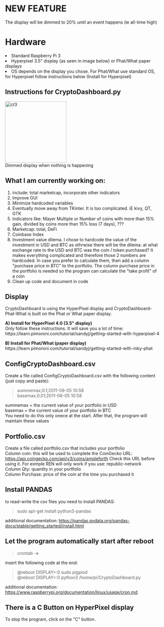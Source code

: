 # NEW FEATURE
The display will be dimmed to 20% until an event happens (ie all-time high)

# Hardware
<li>Standard Raspberry Pi 3
<li>Hyperpixel 3.5" display (as seen in image below) or Phat/What paper displays
<li>OS depends on the display you chose. For Phat/What use standard OS, for Hyperpixel follow instructions below (Install for Hyperpixel)

## Instructions for CryptoDashboard.py

<img src="https://i.ibb.co/r0BzBfF/IMG-20200821-195719.jpg" alt="" border="0"></a><br>
<img src="https://i.ibb.co/4Vb7BJn/ct3.jpg" alt="ct3" width=200 alt="" border="0"></a><br>Dimmed display when nothing is happening

## What I am currently working on:
1. include: total marketcap, incorporate other indicators
2. Improve GUI
3. Minimize hardcoded variables
4. Eventually move away from TKinter. It is too complicated. iE kivy, QT, GTK
5. Indicators like: Mayer Multiple or Number of coins with more than 15% gain, divided by coins more than 15% loss (7 days), ???
6. Marketcap: total, DeFi
7. Coinbase Index
8. Investment value dilema. I chose to hardcode the value of the investment in USD and BTC as othrwise there will be the dilema: at what exchange rate to the USD and BTC was the coin / token purchased? It makes everything complicated and therefore those 2 numbers are hardcoded. In case you prefer to calculate them, then add a column "purchase price in BTC" to the portfolio. The column purchase price in the portfolio is needed so the program can calculate the "take profit" of a coin
9. Clean up code and document in code

## Display
CryptoDashboard is using the HyperPixel display and CryptoDashboard-Phat-What is built on the Phat or What paper display.<br>

<p><b>A) Install for HyperPixel 4.0 (3.5" display)</b><br>
    Only follow these instructions. It will save you a lot of time:<br>
    https://learn.pimoroni.com/tutorial/sandyj/getting-started-with-hyperpixel-4</p>

<p><b>B) Install for Phat/What (paper display)</b><br>
    https://learn.pimoroni.com/tutorial/sandyj/getting-started-with-inky-phat</p>


## ConfigCryptoDashboard.csv
Create a file called ConfigCryptoDashboard.csv with the following content (just copy and paste):<br>
> summemax;0.1;2011-08-05 10:58<br>
> basemax;0.01;2011-08-05 10:58<br>

summemax = the current value of your portfolio in USD<br>
basemax = the current value of your portfolio in BTC<br>
You need to do this only onece at the start. After that, the program will maintain these values

## Portfolio.csv
Create a file called portfolio.csv that includes your portfolio<br>
Column coin: this will be used to complete the CoinGecko URL: https://api.coingecko.com/api/v3/coins/ampleforth Check this URL before using it. For exmple REN will only work if you use: republic-network<br>
Column Qty: quantity in your portfolio<br>
Column Purchase: price of the coin at the time you purchased it<br>

## Install PANDAS
to read-write the csv files you need to install PANDAS:<br>
> sudo apt-get install python3-pandas

additional documentation: https://pandas.pydata.org/pandas-docs/stable/getting_started/install.html


## Let the program automatically start after reboot
> crontab -e

insert the following code at the end:<br>
> @reboot DISPLAY=:0 sudo pigpiod<br>
> @reboot DISPLAY=:0 python3 /home/pi/CryptoDashboard.py

additional documentation: https://www.raspberrypi.org/documentation/linux/usage/cron.md

## There is a C Button on HyperPixel display
To stop the program, click on the "C" button. 
